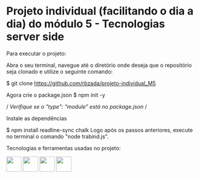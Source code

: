 # Projeto individual (facilitando o dia a dia) do módulo 5 - Tecnologias server side



 Para executar o projeto:

 Abra o seu terminal, navegue até o diretório onde deseja que o repositório seja clonado e utilize o seguinte comando:

$ git clone https://github.com/rbzada/projeto-individual_M5

Agora crie o package.json
$ npm init -y

/ *Verifique se o "type": "module" está no package.json* /

Instale as dependências

$ npm install readline-sync chalk
Logo após os passos anteriores, execute no terminal o comando "node trabind.js".

 Tecnologias e ferramentas usadas no projeto:

<img src="https://cdn.jsdelivr.net/gh/devicons/devicon/icons/npm/npm-original-wordmark.svg" width="40" height="40"/>
<img src="https://cdn.jsdelivr.net/gh/devicons/devicon/icons/vscode/vscode-original.svg" width="40" height="40"/>
<img src="https://cdn.jsdelivr.net/gh/devicons/devicon/icons/nodejs/nodejs-original.svg" width="40" height="40"/>
<img src="https://cdn.jsdelivr.net/gh/devicons/devicon/icons/javascript/javascript-original.svg" width="40" height="40"/>

